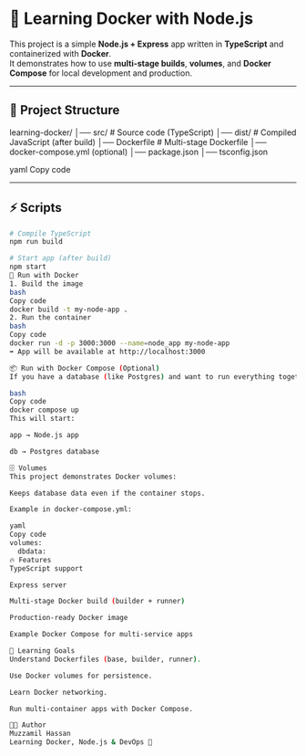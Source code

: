# 🚀 Learning Docker with Node.js

This project is a simple **Node.js + Express** app written in **TypeScript** and containerized with **Docker**.  
It demonstrates how to use **multi-stage builds**, **volumes**, and **Docker Compose** for local development and production.

---

## 📂 Project Structure
learning-docker/
│── src/ # Source code (TypeScript)
│── dist/ # Compiled JavaScript (after build)
│── Dockerfile # Multi-stage Dockerfile
│── docker-compose.yml (optional)
│── package.json
│── tsconfig.json

yaml
Copy code

---

## ⚡ Scripts
```bash
# Compile TypeScript
npm run build

# Start app (after build)
npm start
🐳 Run with Docker
1. Build the image
bash
Copy code
docker build -t my-node-app .
2. Run the container
bash
Copy code
docker run -d -p 3000:3000 --name=node_app my-node-app
➡️ App will be available at http://localhost:3000

📦 Run with Docker Compose (Optional)
If you have a database (like Postgres) and want to run everything together, use Docker Compose.

bash
Copy code
docker compose up
This will start:

app → Node.js app

db → Postgres database

🗄️ Volumes
This project demonstrates Docker volumes:

Keeps database data even if the container stops.

Example in docker-compose.yml:

yaml
Copy code
volumes:
  dbdata:
🔥 Features
TypeScript support

Express server

Multi-stage Docker build (builder + runner)

Production-ready Docker image

Example Docker Compose for multi-service apps

📖 Learning Goals
Understand Dockerfiles (base, builder, runner).

Use Docker volumes for persistence.

Learn Docker networking.

Run multi-container apps with Docker Compose.

👨‍💻 Author
Muzzamil Hassan
Learning Docker, Node.js & DevOps 🚀